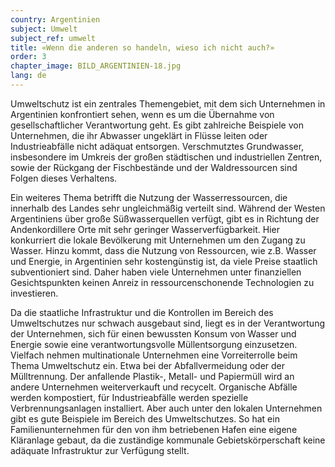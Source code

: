 ```yaml
---
country: Argentinien
subject: Umwelt
subject_ref: umwelt
title: «Wenn die anderen so handeln, wieso ich nicht auch?»
order: 3
chapter_image: BILD_ARGENTINIEN-18.jpg
lang: de
---
```

<div class="content" markdown="1">
Umweltschutz ist ein zentrales Themengebiet, mit dem sich Unternehmen in Argentinien konfrontiert sehen, wenn es um die Übernahme von gesellschaftlicher Verantwortung geht. Es gibt zahlreiche Beispiele von Unternehmen, die ihr Abwasser ungeklärt in Flüsse leiten oder Industrieabfälle nicht adäquat entsorgen. Verschmutztes Grundwasser, insbesondere im Umkreis der großen städtischen und industriellen Zentren, sowie der Rückgang der Fischbestände und der Waldressourcen sind Folgen dieses Verhaltens.

Ein weiteres Thema betrifft die Nutzung der Wasserressourcen, die innerhalb des Landes sehr ungleichmäßig verteilt sind. Während der Westen Argentiniens über große Süßwasserquellen verfügt, gibt es in Richtung der Andenkordillere Orte mit sehr geringer Wasserverfügbarkeit. Hier konkurriert die lokale Bevölkerung mit Unternehmen um den Zugang zu Wasser. Hinzu kommt, dass die Nutzung von Ressourcen, wie z.B. Wasser und Energie, in Argentinien sehr kostengünstig ist, da viele Preise staatlich subventioniert sind. Daher haben viele Unternehmen unter finanziellen Gesichtspunkten keinen Anreiz in ressourcenschonende Technologien zu investieren.

Da die staatliche Infrastruktur und die Kontrollen im Bereich des Umweltschutzes nur schwach ausgebaut sind, liegt es in der Verantwortung der Unternehmen, sich für einen bewussten Konsum von Wasser und Energie sowie eine verantwortungsvolle Müllentsorgung einzusetzen. Vielfach nehmen multinationale Unternehmen eine Vorreiterrolle beim Thema Umweltschutz ein. Etwa bei der Abfallvermeidung oder der Mülltrennung. Der anfallende Plastik-, Metall- und Papiermüll wird an andere Unternehmen weiterverkauft und recycelt. Organische Abfälle werden kompostiert, für Industrieabfälle werden spezielle Verbrennungsanlagen installiert. Aber auch unter den lokalen Unternehmen gibt es gute Beispiele im Bereich des Umweltschutzes. So hat ein Familienunternehmen für den von ihm betriebenen Hafen eine eigene Kläranlage gebaut, da die zuständige kommunale Gebietskörperschaft keine adäquate Infrastruktur zur Verfügung stellt.
</div>
